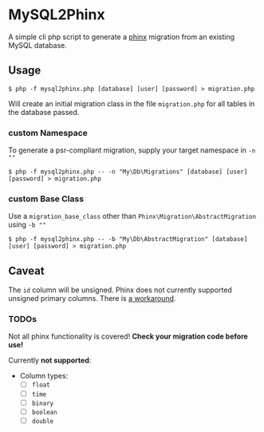 # MySQL2Phinx

A simple cli php script to generate a [phinx](https://github.com/robmorgan/phinx) migration from an existing MySQL database.

## Usage

```
$ php -f mysql2phinx.php [database] [user] [password] > migration.php
```

Will create an initial migration class in the file `migration.php` for all tables in the database passed. 

### custom Namespace
To generate a psr-compliant migration, supply your target namespace in `-n ""`
```
$ php -f mysql2phinx.php -- -n "My\Db\Migrations" [database] [user] [password] > migration.php
```

### custom Base Class
Use a `migration_base_class` other than `Phinx\Migration\AbstractMigration` using `-b ""`
```
$ php -f mysql2phinx.php -- -b "My\Db\AbstractMigration" [database] [user] [password] > migration.php
```

## Caveat

The `id` column will be unsigned. Phinx does not currently supported unsigned primary columns. There is [a workaround](https://github.com/robmorgan/phinx/issues/250).

### TODOs

Not all phinx functionality is covered! **Check your migration code before use!**

Currently **not supported**:

* Column types:
  * [ ] `float`
  * [ ] `time`
  * [ ] `binary`
  * [ ] `boolean`
  * [ ] `double`
